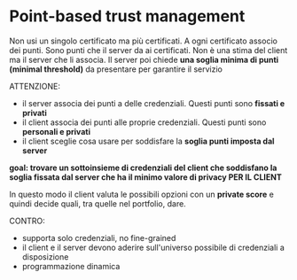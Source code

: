 # Point-based trust management

Non usi un singolo certificato ma più certificati. A ogni certificato associo dei punti. Sono punti che il server da ai certificati. Non è una stima del client ma il server che li associa. Il server poi chiede **una soglia minima di punti (minimal threshold)** da presentare per garantire il servizio

ATTENZIONE:
- il server associa dei punti a delle credenziali. Questi punti sono **fissati e privati**
- il client associa dei punti alle proprie credenziali. Questi punti sono **personali e privati**
- il client sceglie cosa usare per soddisfare la **soglia punti imposta dal server**

**goal: trovare un sottoinsieme di credenziali del client che soddisfano la soglia fissata dal server che ha il minimo valore di privacy PER IL CLIENT**

In questo modo il client valuta le possibili opzioni con un **private score** e quindi decide quali, tra quelle nel portfolio, dare.

CONTRO:
- supporta solo credenziali, no fine-grained
- il client e il server devono aderire sull'universo possibile di credenziali a disposizione
- programmazione dinamica